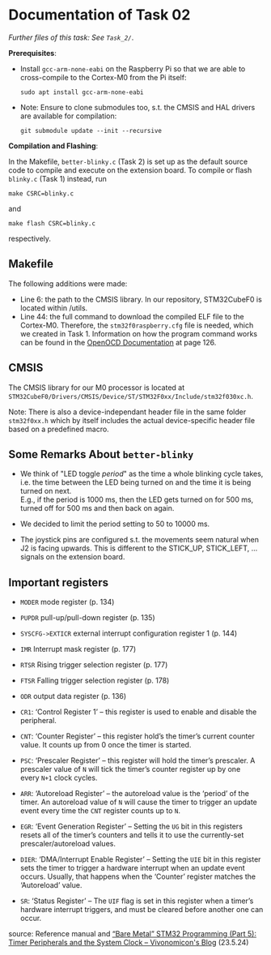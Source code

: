 # Documentation of Task 02

_Further files of this task: See `Task_2/`_.

**Prerequisites**:

- Install `gcc-arm-none-eabi` on the Raspberry Pi so that we are able to cross-compile to the Cortex-M0 from the Pi itself:
  
  ```
  sudo apt install gcc-arm-none-eabi
  ```

- Note: Ensure to clone submodules too, s.t. the CMSIS and HAL drivers are available for compilation:
  
  ```
  git submodule update --init --recursive
  ```

**Compilation and Flashing**:

In the Makefile, `better-blinky.c` (Task 2) is set up as the default source code to compile and execute on the extension board.
To compile or flash `blinky.c` (Task 1) instead, run

```
make CSRC=blinky.c
```

and

```
make flash CSRC=blinky.c
```

respectively.

## Makefile

The following additions were made:

- Line 6: the path to the CMSIS library. In our repository, STM32CubeF0 is located within /utils.
- Line 44: the full command to download the compiled ELF file to the Cortex-M0. Therefore, the `stm32f0raspberry.cfg` file is needed, which we created in Task 1. Information on how the program command works can be found in the [OpenOCD Documentation](https://openocd.org/doc-release/pdf/openocd.pdf) at page 126.

## CMSIS

The CMSIS library for our M0 processor is located at `STM32CubeF0/Drivers/CMSIS/Device/ST/STM32F0xx/Include/stm32f030xc.h`.  

Note: There is also a device-independant header file in the same folder `stm32f0xx.h` which by itself includes the actual device-specific header file based on a predefined macro.

## Some Remarks About `better-blinky`

- We think of "LED toggle _period_" as the time a whole blinking cycle takes, i.e. the time between the LED being turned on and the time it is being turned on next.  
  E.g., if the period is 1000 ms, then the LED gets turned on for 500 ms, turned off for 500 ms and then back on again.

- We decided to limit the period setting to 50 to 10000 ms. 

- The joystick pins are configured s.t. the movements seem natural when J2 is facing upwards. This is different to the STICK_UP, STICK_LEFT, ... signals on the extension board.

## Important registers

- `MODER` mode register (p. 134)

- `PUPDR` pull-up/pull-down register (p. 135)

- `SYSCFG->EXTICR` external interrupt configuration register 1 (p. 144)

- `IMR` Interrupt mask register (p. 177)

- `RTSR` Rising trigger selection register (p. 177)

- `FTSR` Falling trigger selection register (p. 178)

- `ODR` output data register (p. 136)

- `CR1`: ‘Control Register 1’ – this register is used to enable and disable the peripheral.

- `CNT`: ‘Counter Register’ – this register hold’s the timer’s current counter value. It counts up from 0 once the timer is started.

- `PSC`: ‘Prescaler Register’ – this register will hold the timer’s prescaler. A prescaler value of `N` will tick the timer’s counter register up by one every `N+1` clock cycles.

- `ARR`: ‘Autoreload Register’ – the autoreload value is the ‘period’ of the timer. An autoreload value of `N` will cause the timer to trigger an update event every time the `CNT` register counts up to `N`.

- `EGR`: ‘Event Generation Register’ – Setting the `UG` bit in this registers resets all of the timer’s counters and tells it to use the currently-set prescaler/autoreload values.

- `DIER`: ‘DMA/Interrupt Enable Register’ – Setting the `UIE` bit
   in this register sets the timer to trigger a hardware interrupt when an
   update event occurs. Usually, that happens when the ‘Counter’ register 
  matches the ‘Autoreload’ value.

- `SR`: ‘Status Register’ – The `UIF` flag is set in this register when a timer’s hardware interrupt triggers, and must be cleared before another one can occur.

source: Reference manual and [“Bare Metal” STM32 Programming (Part 5): Timer Peripherals and the System Clock &#8211; Vivonomicon&#039;s Blog](https://vivonomicon.com/2018/05/20/bare-metal-stm32-programming-part-5-timer-peripherals-and-the-system-clock/) (23.5.24)